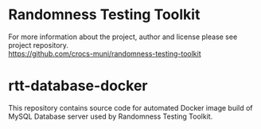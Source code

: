 # Randomness Testing Toolkit
For more information about the project, author and license please see project repository.  
https://github.com/crocs-muni/randomness-testing-toolkit

# rtt-database-docker
This repository contains source code for automated Docker image build of MySQL Database server used by Randomness Testing Toolkit.

